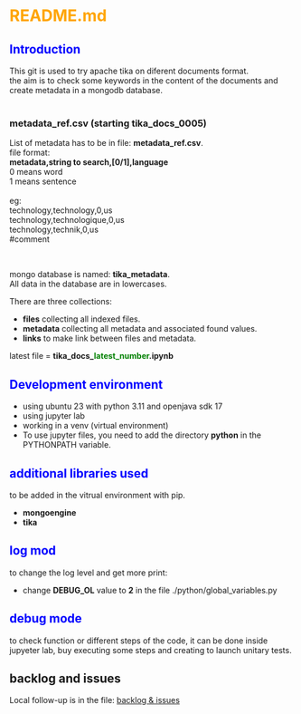 # <span style="color:orange">README.md</span>

## <span style="color:blue">Introduction</span>
This git is used to try apache tika on diferent documents format.<br>
the aim is to check some keywords in the content of the documents and create metadata in a mongodb database.<br>
<br>
### metadata_ref.csv (starting tika_docs_0005)
List of metadata has to be in file: **metadata_ref.csv**.<br>
file format:<br>
    **metadata,string to search,[0/1],language<br>**
    0 means word<br>
    1 means sentence<br>
<br>
eg:<br>
technology,technology,0,us<br>
technology,technologique,0,us<br>
technology,technik,0,us<br>
 #comment<br>

<br>

mongo database is named: **tika_metadata**.<br>
All data in the database are in lowercases.

There are three collections:<br>
- **files** collecting all indexed files.
- **metadata** collecting all metadata and associated found values.
- **links** to make link between files and metadata.


latest file = **tika_docs_<span Style="color:green">latest_number</span>.ipynb**

## <span style="color:blue">Development environment</span>
- using ubuntu 23 with python 3.11 and openjava sdk 17<br>
- using jupyter lab<br>
- working in a venv (virtual environment)<br>
- To use jupyter files, you need to add the directory **python** in the PYTHONPATH variable.<br>


## <span style="color:blue">additional libraries used</span>
to be added in the vitrual environment with pip.
- **mongoengine**
- **tika**

## <span style="color:blue">log mod</span>
to change the log level and get more print:<br>
- change **DEBUG_OL** value to **2** in the file ./python/global_variables.py

## <span style="color:blue">debug mode</span>
to check function or different steps of the code, it can be done inside jupyeter lab, buy executing some steps and creating to launch unitary tests.<br>

## backlog and issues
Local follow-up is in the file:
[backlog & issues](./todo_list.md)